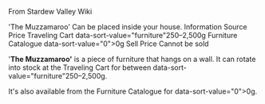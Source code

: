 From Stardew Valley Wiki

'The Muzzamaroo' Can be placed inside your house. Information Source Price Traveling Cart data-sort-value="furniture"250–2,500g Furniture Catalogue data-sort-value="0"&gt;0g Sell Price Cannot be sold

'**The Muzzamaroo'** is a piece of furniture that hangs on a wall. It can rotate into stock at the Traveling Cart for between data-sort-value="furniture"250–2,500g.

It's also available from the Furniture Catalogue for data-sort-value="0"&gt;0g.